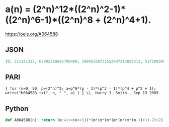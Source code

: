 # a\(n\) \= \(2^n\)^12\*\(\(2^n\)^2\-1\)\*\(\(2^n\)^6\-1\)\*\(\(2^n\)^8 \+ \(2^n\)^4\+1\)\.
https://oeis.org/A064588
## JSON
```JSON
[0, 211341312, 67802350642790400, 19045158721552047314829312, 5172093060532095860985478879641600, 1392436772074860374668712252110467615424512, 374053097594236786223942368917529841587940071833600, 100427498158122178683906767552010902133066063134008553766912, 26959535297288219669523507545964171915704566051174598345329370726400]
```
## PARI
```PARI
{ for (n=0, 50, p=(2^n)^2; a=p^6*(p - 1)*(p^3 - 1)*(p^4 + p^2 + 1); write("b064588.txt", n, " ", a) ) } \\ _Harry J. Smith_, Sep 19 2009
```
## Python
```Python
def A064588(n): return (m:=1<<(n<<1))*(m*(m*(m*(m*(m*(m*(m-1)+1)-2)+2)-2)+1)-1)+1<<12*n # _Chai Wah Wu_, Aug 20 2024
```
